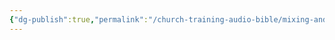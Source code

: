 ```yaml
---
{"dg-publish":true,"permalink":"/church-training-audio-bible/mixing-and-editing/panning-and-stereo-imaging/"}
---
```



